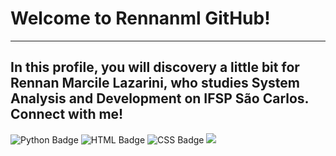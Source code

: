 # Welcome to Rennanml GitHub!
---
In this profile, you will discovery a little bit for **Rennan Marcile Lazarini**, who studies **System Analysis and Development** on IFSP São Carlos. Connect with me!
---
![Python Badge](https://img.shields.io/badge/Python-3776AB?style=for-the-badge&logo=python&logoColor=white)
![HTML Badge](https://img.shields.io/badge/HTML-239120?style=for-the-badge&logo=html5&logoColor=white)
![CSS Badge](https://img.shields.io/badge/CSS-239120?&style=for-the-badge&logo=css3&logoColor=white)
[![](https://github-readme-stats.vercel.app/api?username=Rennanml)](https://github.com/anuraghazra/github-readme-stats)
